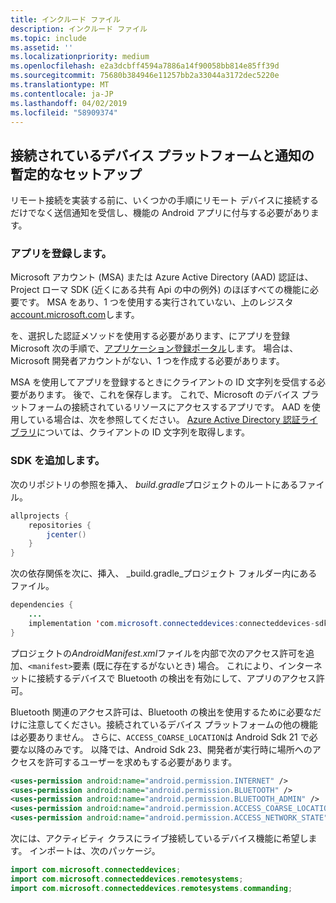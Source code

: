 ```yaml
---
title: インクルード ファイル
description: インクルード ファイル
ms.topic: include
ms.assetid: ''
ms.localizationpriority: medium
ms.openlocfilehash: e2a3dcbff4594a7886a14f90058bb814e85ff39d
ms.sourcegitcommit: 75680b384946e11257bb2a33044a3172dec5220e
ms.translationtype: MT
ms.contentlocale: ja-JP
ms.lasthandoff: 04/02/2019
ms.locfileid: "58909374"
---
```

## <a name="preliminary-setup-for-the-connected-devices-platform-and-notifications"></a>接続されているデバイス プラットフォームと通知の暫定的なセットアップ

リモート接続を実装する前に、いくつかの手順にリモート デバイスに接続するだけでなく送信通知を受信し、機能の Android アプリに付与する必要があります。

### <a name="register-your-app"></a>アプリを登録します。

Microsoft アカウント (MSA) または Azure Active Directory (AAD) 認証は、Project ローマ SDK (近くにある共有 Api の中の例外) のほぼすべての機能に必要です。 MSA をあり、1 つを使用する実行されていない、上のレジスタ[account.microsoft.com](https://account.microsoft.com/account)します。

を、選択した認証メソッドを使用する必要があります、にアプリを登録 Microsoft 次の手順で、[アプリケーション登録ポータル](https://apps.dev.microsoft.com/)します。 場合は、Microsoft 開発者アカウントがない、1 つを作成する必要があります。

MSA を使用してアプリを登録するときにクライアントの ID 文字列を受信する必要があります。 後で、これを保存します。 これで、Microsoft のデバイス プラットフォームの接続されているリソースにアクセスするアプリです。 AAD を使用している場合は、次を参照してください。 [Azure Active Directory 認証ライブラリ](https://docs.microsoft.com/azure/active-directory/develop/active-directory-authentication-libraries)については、クライアントの ID 文字列を取得します。

### <a name="add-the-sdk"></a>SDK を追加します。

次のリポジトリの参照を挿入、 *build.gradle*プロジェクトのルートにあるファイル。

```Java
allprojects {
    repositories {
        jcenter()
    }
}
```
次の依存関係を次に、挿入、 _build.gradle_プロジェクト フォルダー内にあるファイル。

```Java
dependencies { 
    ...
    implementation 'com.microsoft.connecteddevices:connecteddevices-sdk:+'
}
```

プロジェクトの*AndroidManifest.xml*ファイルを内部で次のアクセス許可を追加、`<manifest>`要素 (既に存在するがないとき) 場合。 これにより、インターネットに接続するデバイスで Bluetooth の検出を有効にして、アプリのアクセス許可。

Bluetooth 関連のアクセス許可は、Bluetooth の検出を使用するために必要なだけに注意してください。接続されているデバイス プラットフォームの他の機能は必要ありません。 さらに、`ACCESS_COARSE_LOCATION`は Android Sdk 21 で必要な以降のみです。 以降では、Android Sdk 23、開発者が実行時に場所へのアクセスを許可するユーザーを求めもする必要があります。


```xml
<uses-permission android:name="android.permission.INTERNET" />
<uses-permission android:name="android.permission.BLUETOOTH" />
<uses-permission android:name="android.permission.BLUETOOTH_ADMIN" />
<uses-permission android:name="android.permission.ACCESS_COARSE_LOCATION" />
<uses-permission android:name="android.permission.ACCESS_NETWORK_STATE" />
```

次には、アクティビティ クラスにライブ接続しているデバイス機能に希望します。 インポートは、次のパッケージ。

```java
import com.microsoft.connecteddevices;
import com.microsoft.connecteddevices.remotesystems;
import com.microsoft.connecteddevices.remotesystems.commanding;
```

